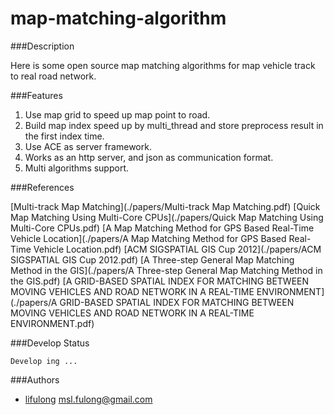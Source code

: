 map-matching-algorithm
======================


###Description

Here is some open source map matching algorithms for map vehicle track to real road network.


###Features

1.	Use map grid to speed up map point to road.
2.	Build map index speed up by multi_thread and store preprocess result in the first index time.
3.	Use ACE as server framework.
4.	Works as an http server, and json as communication format.
5.	Multi algorithms support.

###References

[Multi-track Map Matching](./papers/Multi-track Map Matching.pdf)
[Quick Map Matching Using Multi-Core CPUs](./papers/Quick Map Matching Using Multi-Core CPUs.pdf)
[A Map Matching Method for GPS Based Real-Time Vehicle Location](./papers/A Map Matching Method for GPS Based Real-Time Vehicle Location.pdf)
[ACM SIGSPATIAL GIS Cup 2012](./papers/ACM SIGSPATIAL GIS Cup 2012.pdf)
[A Three-step General Map Matching Method in the GIS](./papers/A Three-step General Map Matching Method in the GIS.pdf)
[A GRID-BASED SPATIAL INDEX FOR MATCHING BETWEEN MOVING VEHICLES AND ROAD NETWORK IN A REAL-TIME ENVIRONMENT](./papers/A GRID-BASED SPATIAL INDEX FOR MATCHING BETWEEN MOVING VEHICLES AND ROAD NETWORK IN A REAL-TIME ENVIRONMENT.pdf)

###Develop Status

	Develop ing ...

###Authors

*	[lifulong](https://github.com/lifulong)			[msl.fulong@gmail.com](mailto:msl.fulong@gmail.com)


